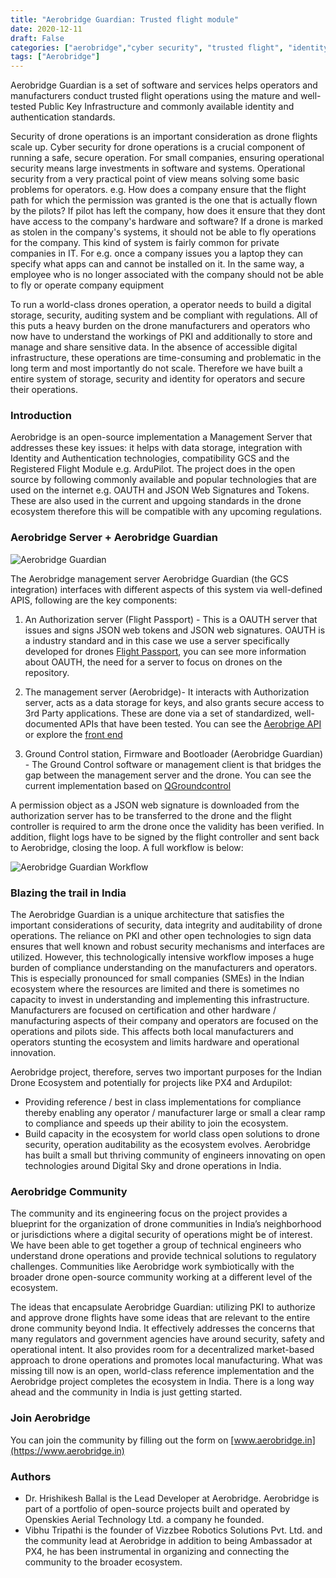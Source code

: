 ```yaml
---
title: "Aerobridge Guardian: Trusted flight module"
date: 2020-12-11
draft: False
categories: ["aerobridge","cyber security", "trusted flight", "identity"]
tags: ["Aerobridge"]
---
```


Aerobridge Guardian is a set of software and services helps operators and manufacturers conduct trusted flight operations using the mature and well-tested Public Key Infrastructure and commonly available identity and authentication standards.
<!--more-->

Security of drone operations is an important consideration as drone flights scale up. Cyber security for drone operations is a crucial component of running a safe, secure operation. For small companies, ensuring operational security means large investments in software and systems. Operational security from a very practical point of view means solving some basic problems for operators. e.g. How does a company ensure that the flight path for which the permission was granted is the one that is actually flown by the pilots? If pilot has left the company, how does it ensure that they dont have access to the company's hardware and software? If a drone is marked as stolen in the company's systems, it should not be able to fly operations for the company. This kind of system is fairly common for private companies in IT. For e.g. once a company issues you a laptop they can specify what apps can and cannot be installed on it. In the same way, a employee who is no longer associated with the company should not be able to fly or operate company equipment

To run a world-class drones operation, a operator needs to build a digital storage, security, auditing system and be compliant with regulations. All of this puts a heavy burden on the drone manufacturers and operators who now have to understand the workings of PKI and additionally to store and manage and share sensitive data. In the absence of accessible digital infrastructure, these operations are time-consuming and problematic in the long term and most importantly do not scale. Therefore we have built a entire system of storage, security and identity for operators and secure their operations.

### Introduction

Aerobridge is an open-source implementation a Management Server that addresses these key issues: it helps with data storage, integration with Identity and Authentication technologies, compatibility GCS and the Registered Flight Module e.g. ArduPilot. The project does in the open source by following commonly available and popular technologies that are used on the internet e.g. OAUTH and JSON Web Signatures and Tokens. These are also used in the current and upgoing standards in the drone ecosystem therefore this will be compatible with any upcoming regulations.

### Aerobridge Server + Aerobridge Guardian

![Aerobridge Guardian](/images/aerobridge-guardian-system.png)

The Aerobridge management server Aerobridge Guardian (the GCS integration) interfaces with different aspects of this system via well-defined APIS, following are the key components:

1. An Authorization server (Flight Passport) - This is a OAUTH server that issues and signs JSON web tokens and JSON web signatures. OAUTH is a industry standard and in this case we use a server specifically developed for drones [Flight Passport](https://github.com/openskies-sh/flight_passport), you can see more information about OAUTH, the need for a server to focus on drones on the repository. 

2. The management server (Aerobridge)- It interacts with Authorization server, acts as a data storage for keys, and also grants secure access to 3rd Party applications. These are done via a set of standardized, well-documented APIs that have been tested. You can see the [Aerobrige API](https://redocly.github.io/redoc/?url=https://raw.githubusercontent.com/openskies-sh/aerobridge/master/api/aerobridge-1.0.0.resolved.yaml) or explore the [front end](https://aerobridgetestflight.herokuapp.com/launchpad/)

3. Ground Control station, Firmware and Bootloader (Aerobridge Guardian) -  The Ground Control software or management client is that bridges the gap between the management server and the drone. You can see the current implementation based on [QGroundcontrol](https://github.com/openskies-sh/qgroundcontrol)

A permission object as a JSON web signature is downloaded from the authorization server has to be transferred to the drone and the flight controller is required to arm the drone once the validity has been verified. In addition, flight logs have to be signed by the flight controller and sent back to Aerobridge, closing the loop. A full workflow is below: 

![Aerobridge Guardian Workflow](/images/aerobridge-guardian.png)

### Blazing the trail in India

The Aerobridge Guardian is a unique architecture that satisfies the important considerations of security, data integrity and auditability of drone operations. The reliance on PKI and other open technologies to sign data ensures that well known and robust security mechanisms and interfaces are utilized. However, this technologically intensive workflow imposes a huge burden of compliance understanding on the manufacturers and operators.
This is especially pronounced for small companies (SMEs) in the Indian ecosystem where the resources are limited and there is sometimes no capacity to invest in understanding and implementing this infrastructure. Manufacturers are focused on certification and other hardware / manufacturing aspects of their company and operators are focused on the operations and pilots side. This affects both local manufacturers and operators stunting the ecosystem and limits hardware and operational innovation.

Aerobridge project, therefore, serves two important purposes for the Indian Drone Ecosystem and potentially for projects like PX4 and Ardupilot:

- Providing reference / best in class implementations for compliance thereby enabling any operator / manufacturer large or small a clear ramp to compliance and speeds up their ability to join the ecosystem.
- Build capacity in the ecosystem for world class open solutions to drone security, operation auditability as the ecosystem evolves. Aerobridge has built a small but thriving community of engineers innovating on open technologies around Digital Sky and drone operations in India.
  
### Aerobridge Community

The community and its engineering focus on the project provides a blueprint for the organization of drone communities in India’s neighborhood or jurisdictions where a digital security of operations might be of interest. We have been able to get together a group of technical engineers who understand drone operations and provide technical solutions to regulatory challenges. Communities like Aerobridge work symbiotically with the broader drone open-source community working at a different level of the ecosystem.

The ideas that encapsulate Aerobridge Guardian: utilizing PKI to authorize and approve drone flights have some ideas that are relevant to the entire drone community beyond India. It effectively addresses the concerns that many regulators and government agencies have around security, safety and operational intent. It also provides room for a decentralized market-based approach to drone operations and promotes local manufacturing. What was missing till now is an open, world-class reference implementation and the Aerobridge project completes the ecosystem in India. There is a long way ahead and the community in India is just getting started.

### Join Aerobridge

You can join the community by filling out the form on [www.aerobridge.in](https://www.aerobridge.in)

### Authors

- Dr. Hrishikesh Ballal is the Lead Developer at Aerobridge. Aerobridge is part of a portfolio of open-source projects built and operated by Openskies Aerial Technology Ltd. a company he founded.
- Vibhu Tripathi is the founder of Vizzbee Robotics Solutions Pvt. Ltd. and the community lead at Aerobridge in addition to being Ambassador at PX4, he has been instrumental in organizing and connecting the community to the broader ecosystem.